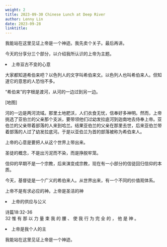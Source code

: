 ```yaml
---
weight: 2
title: 2023-09-30 Chinese Lunch at Deep River
author: Lenny Lin
date: 2023-09-28
linktitle: 
---
```


我能站在这里见证上帝是一个神迹。我先卖个关子。最后再讲。

今天的分享分三个部分，以介绍我所认识的上帝为主题。

<li>上帝亘古不变的心意   

大家都知道希伯来吧？以色列人的文字叫希伯来文。以色列人也叫希伯来人。但知道它的意思的人恐怕不多。

“希伯来”的字根是渡河，从河的一边过到另一边。

[地图] 

河的一边是两河流域。那里土地肥沃，人们衣食无忧，信奉好多神明。然而，上帝挑选了亚伯兰的父亲那个支派，要带领他们过幼发拉底河到迦南地去侍奉上帝。亚伯兰的父亲带着部落的人来到哈兰。结果亚伯兰的父亲在那里去世，后来亚伯兰带着部落的人过了幼发拉底河。于是以亚伯兰为首的部落被称为希伯来人。

上帝的心意是要把人从这个世界上带出来。

圣徒的概念，不是出污泥而不染，而是挣脱牢笼。

信仰的早期不是一个宗教，后来演变成宗教，现在有一小部分的信徒回归信仰的本质。

今天，基督徒是一个广义的希伯来人。从世界出来，有一个不同的价值观体系。

上帝不是有求必应的神。上帝是圣洁的神
</li>
<li>上帝的供应与公义 

诗篇18:32-36  
32 惟 有 那 以 力 量 束 我 的 腰 、 使 我 行 为 完 全 的 ， 他 是 神 。

</li> 
<li>上帝是我个人的主

我能站在这里见证上帝是一个神迹。

</li>

